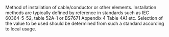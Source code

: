 Method of installation of cable/conductor or other elements. Installation methods are typically defined by reference in standards such as IEC 60364-5-52, table 52A-1 or BS7671 Appendix 4 Table 4A1 etc. Selection of the value to be used should be determined from such a standard according to local usage.
